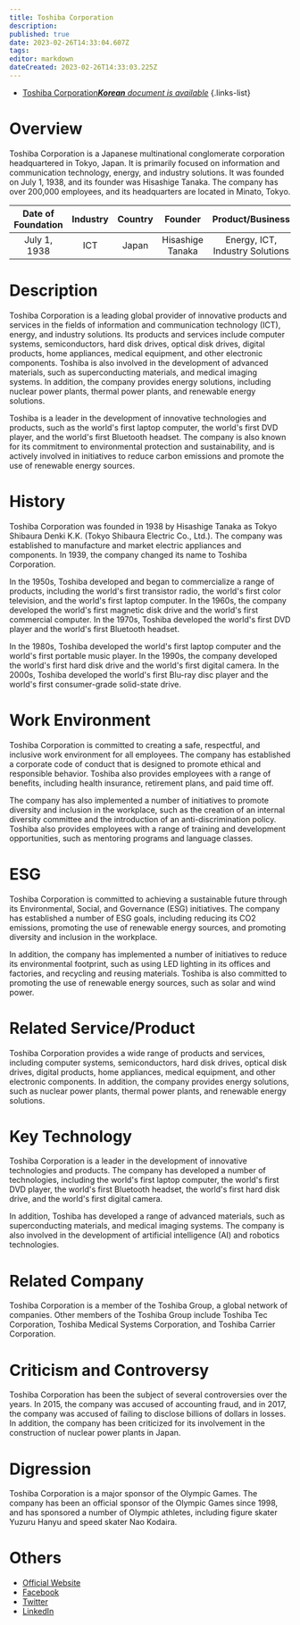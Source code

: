 ```yaml
---
title: Toshiba Corporation
description: 
published: true
date: 2023-02-26T14:33:04.607Z
tags: 
editor: markdown
dateCreated: 2023-02-26T14:33:03.225Z
---
```


- [Toshiba Corporation***Korean** document is available*](/ko/Knowledge-base/Dictionary/Company/toshiba-corporation)
{.links-list}


# Overview

Toshiba Corporation is a Japanese multinational conglomerate corporation headquartered in Tokyo, Japan. It is primarily focused on information and communication technology, energy, and industry solutions. It was founded on July 1, 1938, and its founder was Hisashige Tanaka. The company has over 200,000 employees, and its headquarters are located in Minato, Tokyo. 

| Date of Foundation | Industry | Country | Founder | Product/Business | Number of Employees | Location of Headquarters | Company Website |
|:-----------------:|:-------:|:-------:|:-------:|:----------------:|:------------------:|:-------------------------:|:-----------------:|
| July 1, 1938      | ICT     | Japan   | Hisashige Tanaka | Energy, ICT, Industry Solutions | 200,000 | Minato, Tokyo | [toshiba.co.jp](https://www.toshiba.co.jp/) |


# Description

Toshiba Corporation is a leading global provider of innovative products and services in the fields of information and communication technology (ICT), energy, and industry solutions. Its products and services include computer systems, semiconductors, hard disk drives, optical disk drives, digital products, home appliances, medical equipment, and other electronic components. Toshiba is also involved in the development of advanced materials, such as superconducting materials, and medical imaging systems. In addition, the company provides energy solutions, including nuclear power plants, thermal power plants, and renewable energy solutions. 

Toshiba is a leader in the development of innovative technologies and products, such as the world's first laptop computer, the world's first DVD player, and the world's first Bluetooth headset. The company is also known for its commitment to environmental protection and sustainability, and is actively involved in initiatives to reduce carbon emissions and promote the use of renewable energy sources. 

# History

Toshiba Corporation was founded in 1938 by Hisashige Tanaka as Tokyo Shibaura Denki K.K. (Tokyo Shibaura Electric Co., Ltd.). The company was established to manufacture and market electric appliances and components. In 1939, the company changed its name to Toshiba Corporation.

In the 1950s, Toshiba developed and began to commercialize a range of products, including the world's first transistor radio, the world's first color television, and the world's first laptop computer. In the 1960s, the company developed the world's first magnetic disk drive and the world's first commercial computer. In the 1970s, Toshiba developed the world's first DVD player and the world's first Bluetooth headset.

In the 1980s, Toshiba developed the world's first laptop computer and the world's first portable music player. In the 1990s, the company developed the world's first hard disk drive and the world's first digital camera. In the 2000s, Toshiba developed the world's first Blu-ray disc player and the world's first consumer-grade solid-state drive. 

# Work Environment

Toshiba Corporation is committed to creating a safe, respectful, and inclusive work environment for all employees. The company has established a corporate code of conduct that is designed to promote ethical and responsible behavior. Toshiba also provides employees with a range of benefits, including health insurance, retirement plans, and paid time off. 

The company has also implemented a number of initiatives to promote diversity and inclusion in the workplace, such as the creation of an internal diversity committee and the introduction of an anti-discrimination policy. Toshiba also provides employees with a range of training and development opportunities, such as mentoring programs and language classes.

# ESG

Toshiba Corporation is committed to achieving a sustainable future through its Environmental, Social, and Governance (ESG) initiatives. The company has established a number of ESG goals, including reducing its CO2 emissions, promoting the use of renewable energy sources, and promoting diversity and inclusion in the workplace. 

In addition, the company has implemented a number of initiatives to reduce its environmental footprint, such as using LED lighting in its offices and factories, and recycling and reusing materials. Toshiba is also committed to promoting the use of renewable energy sources, such as solar and wind power. 

# Related Service/Product

Toshiba Corporation provides a wide range of products and services, including computer systems, semiconductors, hard disk drives, optical disk drives, digital products, home appliances, medical equipment, and other electronic components. In addition, the company provides energy solutions, such as nuclear power plants, thermal power plants, and renewable energy solutions.

# Key Technology

Toshiba Corporation is a leader in the development of innovative technologies and products. The company has developed a number of technologies, including the world's first laptop computer, the world's first DVD player, the world's first Bluetooth headset, the world's first hard disk drive, and the world's first digital camera. 

In addition, Toshiba has developed a range of advanced materials, such as superconducting materials, and medical imaging systems. The company is also involved in the development of artificial intelligence (AI) and robotics technologies.

# Related Company

Toshiba Corporation is a member of the Toshiba Group, a global network of companies. Other members of the Toshiba Group include Toshiba Tec Corporation, Toshiba Medical Systems Corporation, and Toshiba Carrier Corporation. 

# Criticism and Controversy

Toshiba Corporation has been the subject of several controversies over the years. In 2015, the company was accused of accounting fraud, and in 2017, the company was accused of failing to disclose billions of dollars in losses. In addition, the company has been criticized for its involvement in the construction of nuclear power plants in Japan. 

# Digression

Toshiba Corporation is a major sponsor of the Olympic Games. The company has been an official sponsor of the Olympic Games since 1998, and has sponsored a number of Olympic athletes, including figure skater Yuzuru Hanyu and speed skater Nao Kodaira.

# Others

- [Official Website](https://www.toshiba.co.jp/)
- [Facebook](https://www.facebook.com/toshiba/)
- [Twitter](https://twitter.com/toshiba)
- [LinkedIn](https://www.linkedin.com/company/toshiba/)